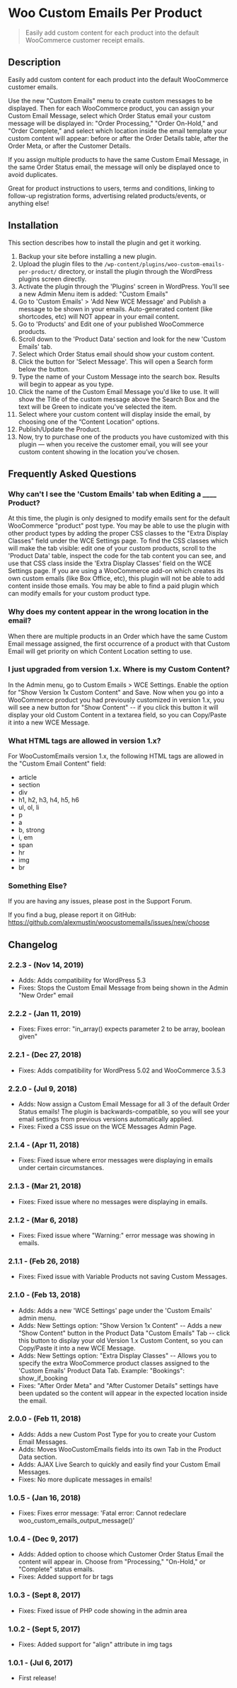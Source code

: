 # Woo Custom Emails Per Product

> Easily add custom content for each product into the default WooCommerce customer receipt emails.

## Description

Easily add custom content for each product into the default WooCommerce customer emails.

Use the new "Custom Emails" menu to create custom messages to be displayed. Then for each WooCommerce product, you can assign your Custom Email Message, select which Order Status email your custom message will be displayed in: "Order Processing," "Order On-Hold," and "Order Complete," and select which location inside the email template your custom content will appear: before or after the Order Details table, after the Order Meta, or after the Customer Details.

If you assign multiple products to have the same Custom Email Message, in the same Order Status email, the message will only be displayed once to avoid duplicates.

Great for product instructions to users, terms and conditions, linking to follow-up registration forms, advertising related products/events, or anything else!

## Installation

This section describes how to install the plugin and get it working.

1. Backup your site before installing a new plugin.
2. Upload the plugin files to the `/wp-content/plugins/woo-custom-emails-per-product/` directory, or install the plugin through the WordPress plugins screen directly.
3. Activate the plugin through the 'Plugins' screen in WordPress. You'll see a new Admin Menu item is added: "Custom Emails"
4. Go to 'Custom Emails' > 'Add New WCE Message' and Publish a message to be shown in your emails. Auto-generated content (like shortcodes, etc) will NOT appear in your email content.
5. Go to 'Products' and Edit one of your published WooCommerce products.
6. Scroll down to the 'Product Data' section and look for the new 'Custom Emails' tab.
7. Select which Order Status email should show your custom content.
8. Click the button for 'Select Message'. This will open a Search form below the button.
9. Type the name of your Custom Message into the search box. Results will begin to appear as you type.
10. Click the name of the Custom Email Message you'd like to use. It will show the Title of the custom message above the Search Box and the text will be Green to indicate you've selected the item.
11. Select where your custom content will display inside the email, by choosing one of the “Content Location” options.
12. Publish/Update the Product.
13. Now, try to purchase one of the products you have customized with this plugin — when you receive the customer email, you will see your custom content showing in the location you’ve chosen.

## Frequently Asked Questions

### Why can't I see the 'Custom Emails' tab when Editing a ____ Product?
At this time, the plugin is only designed to modify emails sent for the default WooCommerce "product" post type. You may be able to use the plugin with other product types by adding the proper CSS classes to the "Extra Display Classes" field under the WCE Settings page. To find the CSS classes which will make the tab visible: edit one of your custom products, scroll to the 'Product Data' table, inspect the code for the tab content you can see, and use that CSS class inside the 'Extra Display Classes' field on the WCE Settings page.
If you are using a WooCommerce add-on which creates its own custom emails (like Box Office, etc), this plugin will not be able to add content inside those emails. You may be able to find a paid plugin which can modify emails for your custom product type.

### Why does my content appear in the wrong location in the email?
When there are multiple products in an Order which have the same Custom Email message assigned, the first occurrence of a product with that Custom Email will get priority on which Content Location setting to use.

### I just upgraded from version 1.x. Where is my Custom Content?
In the Admin menu, go to Custom Emails > WCE Settings. Enable the option for "Show Version 1x Custom Content" and Save. Now when you go into a WooCommerce product you had previously customized in version 1.x, you will see a new button for "Show Content" -- if you click this button it will display your old Custom Content in a textarea field, so you can Copy/Paste it into a new WCE Message.

### What HTML tags are allowed in version 1.x?
For WooCustomEmails version 1.x, the following HTML tags are allowed in the "Custom Email Content" field:
- article
- section
- div
- h1, h2, h3, h4, h5, h6
- ul, ol, li
- p
- a
- b, strong
- i, em
- span
- hr
- img
- br

### Something Else?
If you are having any issues, please post in the Support Forum.

If you find a bug, please report it on GitHub:
https://github.com/alexmustin/woocustomemails/issues/new/choose

## Changelog

### 2.2.3 - (Nov 14, 2019)
* Adds: Adds compatibility for WordPress 5.3
* Fixes: Stops the Custom Email Message from being shown in the Admin "New Order" email

### 2.2.2 - (Jan 11, 2019)
* Fixes: Fixes error: "in_array() expects parameter 2 to be array, boolean given"

### 2.2.1 - (Dec 27, 2018)
* Fixes: Adds compatibility for WordPress 5.02 and WooCommerce 3.5.3

### 2.2.0 - (Jul 9, 2018)
* Adds: Now assign a Custom Email Message for all 3 of the default Order Status emails! The plugin is backwards-compatible, so you will see your email settings from previous versions automatically applied.
* Fixes: Fixed a CSS issue on the WCE Messages Admin Page.

### 2.1.4 - (Apr 11, 2018)
* Fixes: Fixed issue where error messages were displaying in emails under certain circumstances.

### 2.1.3 - (Mar 21, 2018)
* Fixes: Fixed issue where no messages were displaying in emails.

### 2.1.2 - (Mar 6, 2018)
* Fixes: Fixed issue where "Warning:" error message was showing in emails.

### 2.1.1 - (Feb 26, 2018)
* Fixes: Fixed issue with Variable Products not saving Custom Messages.

### 2.1.0 - (Feb 13, 2018)
* Adds: Adds a new 'WCE Settings' page under the 'Custom Emails' admin menu.
* Adds: New Settings option: "Show Version 1x Content" -- Adds a new "Show Content" button in the Product Data "Custom Emails" Tab -- click this button to display your old Version 1.x Custom Content, so you can Copy/Paste it into a new WCE Message.
* Adds: New Settings option: "Extra Display Classes" -- Allows you to specify the extra WooCommerce product classes assigned to the 'Custom Emails' Product Data Tab. Example: "Bookings": show_if_booking
* Fixes: "After Order Meta" and "After Customer Details" settings have been updated so the content will appear in the expected location inside the email.

### 2.0.0 - (Feb 11, 2018)
* Adds: Adds a new Custom Post Type for you to create your Custom Email Messages.
* Adds: Moves WooCustomEmails fields into its own Tab in the Product Data section.
* Adds: AJAX Live Search to quickly and easily find your Custom Email Messages.
* Fixes: No more duplicate messages in emails!

### 1.0.5 - (Jan 16, 2018)
* Fixes: Fixes error message: 'Fatal error: Cannot redeclare woo_custom_emails_output_message()'

### 1.0.4 - (Dec 9, 2017)
* Adds: Added option to choose which Customer Order Status Email the content will appear in. Choose from "Processing," "On-Hold," or "Complete" status emails.
* Fixes: Added support for br tags

### 1.0.3 - (Sept 8, 2017)
* Fixes: Fixed issue of PHP code showing in the admin area

### 1.0.2 - (Sept 5, 2017)
* Fixes: Added support for "align" attribute in img tags

### 1.0.1 - (Jul 6, 2017)
* First release!

